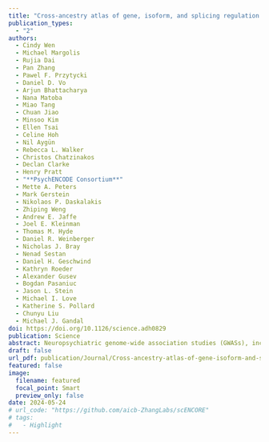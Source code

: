 ```yaml
---
title: "Cross-ancestry atlas of gene, isoform, and splicing regulation in the developing human brain"
publication_types:
  - "2"
authors:
  - Cindy Wen
  - Michael Margolis
  - Rujia Dai
  - Pan Zhang
  - Pawel F. Przytycki
  - Daniel D. Vo
  - Arjun Bhattacharya
  - Nana Matoba
  - Miao Tang
  - Chuan Jiao
  - Minsoo Kim
  - Ellen Tsai
  - Celine Hoh
  - Nil Aygün
  - Rebecca L. Walker
  - Christos Chatzinakos
  - Declan Clarke
  - Henry Pratt
  - "**PsychENCODE Consortium**"
  - Mette A. Peters
  - Mark Gerstein
  - Nikolaos P. Daskalakis
  - Zhiping Weng
  - Andrew E. Jaffe
  - Joel E. Kleinman
  - Thomas M. Hyde
  - Daniel R. Weinberger
  - Nicholas J. Bray
  - Nenad Sestan
  - Daniel H. Geschwind
  - Kathryn Roeder
  - Alexander Gusev
  - Bogdan Pasaniuc
  - Jason L. Stein
  - Michael I. Love
  - Katherine S. Pollard
  - Chunyu Liu
  - Michael J. Gandal
doi: https://doi.org/10.1126/science.adh0829
publication: Science
abstract: Neuropsychiatric genome-wide association studies (GWASs), including those for autism spectrum disorder and schizophrenia, show strong enrichment for regulatory elements in the developing brain. However, prioritizing risk genes and mechanisms is challenging without a unified regulatory atlas. Across 672 diverse developing human brains, we identified 15,752 genes harboring gene, isoform, and/or splicing quantitative trait loci, mapping 3739 to cellular contexts. Gene expression heritability drops during development, likely reflecting both increasing cellular heterogeneity and the intrinsic properties of neuronal maturation. Isoform-level regulation, particularly in the second trimester, mediated the largest proportion of GWAS heritability. Through colocalization, we prioritized mechanisms for about 60% of GWAS loci across five disorders, exceeding adult brain findings. Finally, we contextualized results within gene and isoform coexpression networks, revealing the comprehensive landscape of transcriptome regulation in development and disease.
draft: false
url_pdf: publication/Journal/Cross-ancestry-atlas-of-gene-isoform-and-splicing-regulation-in-the-developing-human-brainscENCORE-leveraging-single-cell-epigenetic-data-to-predict-chromatin-conformation-using-graph-embedding/science.adh0829.pdf
featured: false
image:
  filename: featured
  focal_point: Smart
  preview_only: false
date: 2024-05-24
# url_code: "https://github.com/aicb-ZhangLabs/scENCORE"
# tags:
#   - Highlight
---
```

